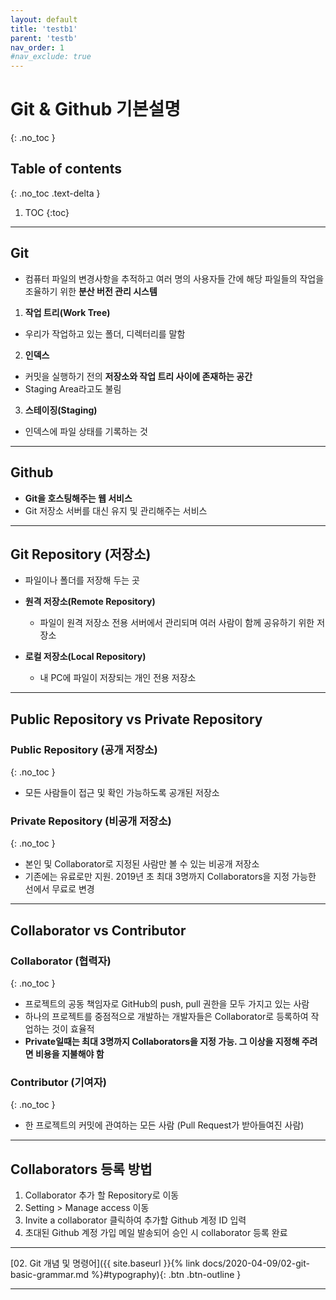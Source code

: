 ```yaml
---
layout: default
title: 'testb1'
parent: 'testb'
nav_order: 1
#nav_exclude: true
---
```


# Git & Github 기본설명
{: .no_toc }

## Table of contents
{: .no_toc .text-delta }

1. TOC
{:toc}

---

## Git
 - 컴퓨터 파일의 변경사항을 추적하고 여러 명의 사용자들 간에 해당 파일들의 작업을 조율하기 위한 **분산 버전 관리 시스템**

 1. **작업 트리(Work Tree)**
   - 우리가 작업하고 있는 폴더, 디렉터리를 말함

 2. **인덱스**
   - 커밋을 실행하기 전의 **저장소와 작업 트리 사이에 존재하는 공간**
   - Staging Area라고도 불림

 3. **스테이징(Staging)**
   - 인덱스에 파일 상태를 기록하는 것

---

## Github
 - **Git을 호스팅해주는 웹 서비스**
 - Git 저장소 서버를 대신 유지 및 관리해주는 서비스

---

## Git Repository (저장소)
 - 파일이나 폴더를 저장해 두는 곳

 - **원격 저장소(Remote Repository)**
   - 파일이 원격 저장소 전용 서버에서 관리되며 여러 사람이 함께 공유하기 위한 저장소
 - **로컬 저장소(Local Repository)**
   - 내 PC에 파일이 저장되는 개인 전용 저장소

---

## Public Repository vs Private Repository

### Public Repository (공개 저장소)
{: .no_toc }
 - 모든 사람들이 접근 및 확인 가능하도록 공개된 저장소

### Private Repository (비공개 저장소)
{: .no_toc }
 - 본인 및 Collaborator로 지정된 사람만 볼 수 있는 비공개 저장소
 - 기존에는 유료로만 지원. 2019년 초 최대 3명까지 Collaborators을 지정 가능한 선에서 무료로 변경

---

## Collaborator vs Contributor

### Collaborator (협력자)
{: .no_toc }
 - 프로젝트의 공동 책임자로 GitHub의 push, pull 권한을 모두 가지고 있는 사람
 - 하나의 프로젝트를 중점적으로 개발하는 개발자들은 Collaborator로 등록하여 작업하는 것이 효율적
 - __Private일때는 최대 3명까지 Collaborators을 지정 가능. 그 이상을 지정해 주려면 비용을 지불해야 함__

### Contributor (기여자)
{: .no_toc }
 - 한 프로젝트의 커밋에 관여하는 모든 사람 (Pull Request가 받아들여진 사람)

---

## Collaborators 등록 방법
 1. Collaborator 추가 할 Repository로 이동
 2. Setting > Manage access 이동
 3. Invite a collaborator 클릭하여 추가할 Github 계정 ID 입력
 4. 초대된 Github 계정 가입 메일 발송되어 승인 시 collaborator 등록 완료

---

[02. Git 개념 및 명령어]({{ site.baseurl }}{% link docs/2020-04-09/02-git-basic-grammar.md %}#typography){: .btn .btn-outline }

---